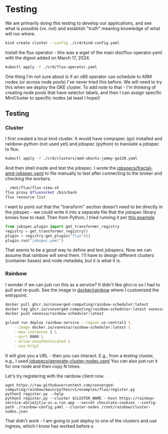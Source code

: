 # Testing

We are primarily doing this testing to develop our applications, and see what is possible (vs. not) and establish "truth" meaning knowledge of what will run where.

```bash
kind create cluster --config ./crd/kind-config.yaml
```
Install the flux operator - this was a wget of the main dist/flux-operator.yaml with the digest added on March 17, 2024.

```bash
kubectl apply -f ./crd/flux-operator.yaml
```

One thing I'm not sure about is if an x86 operator can schedule to ARM nodes (or across node pools) I've never tried this before. We will need to try this when we deploy the GKE cluster. To add note to that - I'm thinking of creating node pools that have selector labels, and then I can assign specific MiniCluster to specific nodes (at least I hope)!

## Testing

### Cluster

I first created a local kind cluster. It would have compspec (go) installed and rainbow-python (not used yet) and jobspec (python) to translate a jobspec to flux.

```bash
kubectl apply -f ./crd/clusters/amd-ubuntu-jammy-go120.yaml 
```

And then shell inside and test the jobspec. I wrote the [jobspecs/fractal-amd-jobspec.yaml](jobspecs/fractal-amd-jobspec.yaml) to file manually to test after connecting to the broker and checking the workers.

```bash
. /mnt/flux/flux-view.sh
flux proxy $fluxsocket /bin/bash
flux resource list
```

I want to point out that the "transform" section doesn't need to be directly in the jobspec - we could write it into a separate file that the jobspec library knows how to read. Then from Python, I tried running it per [this example](https://github.com/compspec/jobspec/blob/main/examples/flux/receive-job.py)

```python
from jobspec.plugin import get_transformer_registry
registry = get_transformer_registry()
plugin = registry.get_plugin("flux")()
plugin.run("jobspec.yaml")
```

That seems to be a good way to define and test jobspecs. Now we can assume that rainbow will send them. 
I'll have to design different clusters (container bases) and node metadata, but it is what it is.

### Rainbow

I wonder if we can just run this as a service? It didn't like ghcr.io so I had to pull and re-push.
See the image in [docker/rainbow](docker/rainbow) where I customized the entrypoint.

```bash
docker pull ghcr.io/converged-computing/rainbow-scheduler:latest
docker tag ghcr.io/converged-computing/rainbow-scheduler:latest vanessa/rainbow-scheduler:latest
docker push vanessa/rainbow-scheduler:latest
```
```bash
gcloud run deploy rainbow-service --region us-central1 \
    --image docker.io/vanessa/rainbow-scheduler:latest \
    --max-instances 1 \
    --port 8080 \
    --allow-unauthenticated \
    --use-http2
```
It will give you a URL - then you can interact. E.g., from a testing cluster, e.g., I used [jobspecs/generate-cluster-nodes.yaml](generate-cluster-nodes.yaml)
You can also just run it for one node and then copy N times.

Let's try registering with the rainbow client now.

```
wget https://raw.githubusercontent.com/converged-computing/rainbow/main/python/v1/examples/flux/register.py
python3 register.py --help
python3 register.py --cluster $CLUSTER_NAME --host https://rainbow-service-a5cie3jtja-uc.a.run.app --secret chocolate-cookies --config-path ./rainbow-config.yaml --cluster-nodes /root/rainbow/cluster-nodes.json
```

That didn't work - I am going to just deploy to one of the clusters and use ingress, which I know has worked before.s
